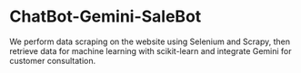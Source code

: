 # ChatBot-Gemini-SaleBot
We perform data scraping on the website using Selenium and Scrapy, then retrieve data for machine learning with scikit-learn and integrate Gemini for customer consultation.
